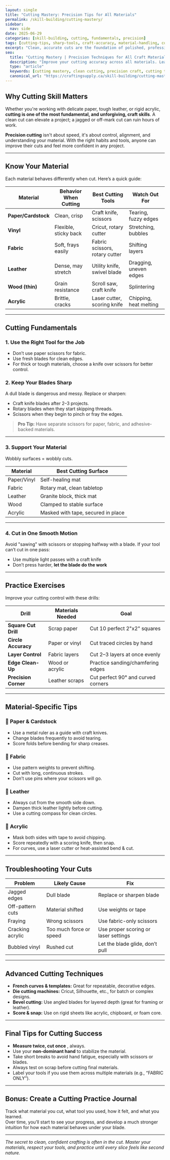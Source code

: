 ```yaml
---
layout: single
title: "Cutting Mastery: Precision Tips for All Materials"
permalink: /skill-building/cutting-mastery/
sidebar:
  nav: side
date: 2025-06-29
categories: [skill-building, cutting, fundamentals, precision]
tags: [cutting-tips, sharp-tools, craft-accuracy, material-handling, cutting-techniques, clean-edges]
excerpt: "Clean, accurate cuts are the foundation of polished, professional-looking crafts. Learn the essential cutting techniques, tools, and habits for mastering a variety of materials, from paper to acrylic."
seo:
  title: "Cutting Mastery | Precision Techniques for All Craft Materials"
  description: "Improve your cutting accuracy across all materials. Learn best practices, tools, and techniques for clean, professional results in paper, fabric, wood, vinyl, leather, and more."
  type: "article"
  keywords: [cutting mastery, clean cutting, precision craft, cutting tips, sharp tools, crafting accuracy]
  canonical_url: "https://craftingsupply.ca/skill-building/cutting-mastery/"
---
```


## Why Cutting Skill Matters

Whether you're working with delicate paper, tough leather, or rigid acrylic, **cutting is one of the most fundamental, and unforgiving, craft skills**. A clean cut can elevate a project; a jagged or off-mark cut can ruin hours of work.

**Precision cutting** isn't about speed, it's about control, alignment, and understanding your material. With the right habits and tools, anyone can improve their cuts and feel more confident in any project.

---

## Know Your Material

Each material behaves differently when cut. Here’s a quick guide:

| Material | Behavior When Cutting | Best Cutting Tools | Watch Out For |
|----------|------------------------|--------------------|---------------|
| **Paper/Cardstock** | Clean, crisp | Craft knife, scissors | Tearing, fuzzy edges |
| **Vinyl** | Flexible, sticky back | Cricut, rotary cutter | Stretching, bubbles |
| **Fabric** | Soft, frays easily | Fabric scissors, rotary cutter | Shifting layers |
| **Leather** | Dense, may stretch | Utility knife, swivel blade | Dragging, uneven edges |
| **Wood (thin)** | Grain resistance | Scroll saw, craft knife | Splintering |
| **Acrylic** | Brittle, cracks | Laser cutter, scoring knife | Chipping, heat melting |

---

## Cutting Fundamentals

### 1. **Use the Right Tool for the Job**

- Don’t use paper scissors for fabric.
- Use fresh blades for clean edges.
- For thick or tough materials, choose a knife over scissors for better control.

### 2. **Keep Your Blades Sharp**

A dull blade is dangerous and messy. Replace or sharpen:

- Craft knife blades after 2–3 projects.
- Rotary blades when they start skipping threads.
- Scissors when they begin to pinch or fray the edges.

> **Pro Tip:** Have separate scissors for paper, fabric, and adhesive-backed materials.

---

### 3. **Support Your Material**

Wobbly surfaces = wobbly cuts.

| Material | Best Cutting Surface |
|----------|----------------------|
| Paper/Vinyl | Self-healing mat |
| Fabric | Rotary mat, clean tabletop |
| Leather | Granite block, thick mat |
| Wood | Clamped to stable surface |
| Acrylic | Masked with tape, secured in place |

---

### 4. **Cut in One Smooth Motion**

Avoid "sawing" with scissors or stopping halfway with a blade. If your tool can’t cut in one pass:

- Use multiple light passes with a craft knife
- Don’t press harder, **let the blade do the work**

---

## Practice Exercises

Improve your cutting control with these drills:

| Drill | Materials Needed | Goal |
|-------|------------------|------|
| **Square Cut Drill** | Scrap paper | Cut 10 perfect 2"x2" squares |
| **Circle Accuracy** | Paper or vinyl | Cut traced circles by hand |
| **Layer Control** | Fabric layers | Cut 2–3 layers at once evenly |
| **Edge Clean-Up** | Wood or acrylic | Practice sanding/chamfering edges |
| **Precision Corner** | Leather scraps | Cut perfect 90° and curved corners |

---

## Material-Specific Tips

### 🧻 **Paper & Cardstock**

- Use a metal ruler as a guide with craft knives.
- Change blades frequently to avoid tearing.
- Score folds before bending for sharp creases.

### 🧵 **Fabric**

- Use pattern weights to prevent shifting.
- Cut with long, continuous strokes.
- Don’t use pins where your scissors will go.

### 🩶 **Leather**

- Always cut from the smooth side down.
- Dampen thick leather lightly before cutting.
- Use a cutting compass for clean circles.

### 🔲 **Acrylic**

- Mask both sides with tape to avoid chipping.
- Score repeatedly with a scoring knife, then snap.
- For curves, use a laser cutter or heat-assisted bend & cut.

---

## Troubleshooting Your Cuts

| Problem | Likely Cause | Fix |
|--------|--------------|-----|
| Jagged edges | Dull blade | Replace or sharpen blade |
| Off-pattern cuts | Material shifted | Use weights or tape |
| Fraying | Wrong scissors | Use fabric-only scissors |
| Cracking acrylic | Too much force or speed | Use proper scoring or laser settings |
| Bubbled vinyl | Rushed cut | Let the blade glide, don’t pull |

---

## Advanced Cutting Techniques

- **French curves & templates:** Great for repeatable, decorative edges.
- **Die cutting machines:** Cricut, Silhouette, etc., for batch or complex designs.
- **Bevel cutting:** Use angled blades for layered depth (great for framing or leather).
- **Score & snap:** Use on rigid sheets like acrylic, chipboard, or foam core.

---

## Final Tips for Cutting Success

- **Measure twice, cut once** ,  always.
- Use your **non-dominant hand** to stabilize the material.
- Take short breaks to avoid hand fatigue, especially with scissors or blades.
- Always test on scrap before cutting final materials.
- Label your tools if you use them across multiple materials (e.g., “FABRIC ONLY”).

---

## Bonus: Create a Cutting Practice Journal

Track what material you cut, what tool you used, how it felt, and what you learned.  
Over time, you’ll start to see your progress, and develop a much stronger intuition for how each material behaves under your blade.

---

*The secret to clean, confident crafting is often in the cut. Master your materials, respect your tools, and practice until every slice feels like second nature.*
